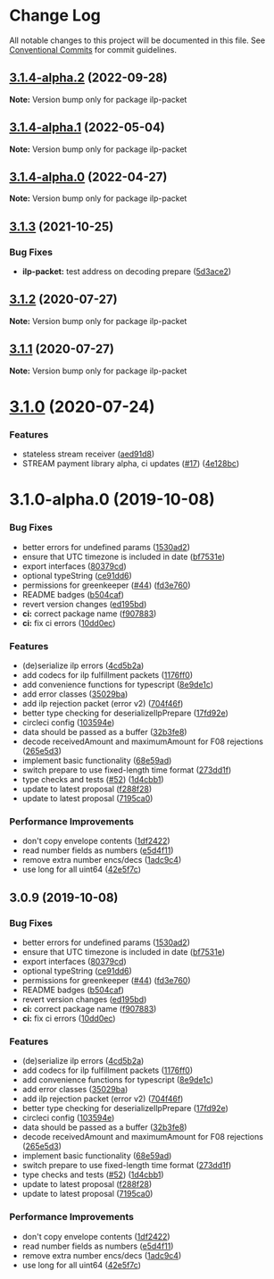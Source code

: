 # Change Log

All notable changes to this project will be documented in this file.
See [Conventional Commits](https://conventionalcommits.org) for commit guidelines.

## [3.1.4-alpha.2](https://github.com/interledgerjs/interledgerjs/compare/ilp-packet@3.1.4-alpha.1...ilp-packet@3.1.4-alpha.2) (2022-09-28)

**Note:** Version bump only for package ilp-packet





## [3.1.4-alpha.1](https://github.com/interledgerjs/interledgerjs/compare/ilp-packet@3.1.4-alpha.0...ilp-packet@3.1.4-alpha.1) (2022-05-04)

**Note:** Version bump only for package ilp-packet





## [3.1.4-alpha.0](https://github.com/interledgerjs/interledgerjs/compare/ilp-packet@3.1.3...ilp-packet@3.1.4-alpha.0) (2022-04-27)

**Note:** Version bump only for package ilp-packet





## [3.1.3](https://github.com/interledgerjs/interledgerjs/compare/ilp-packet@3.1.2...ilp-packet@3.1.3) (2021-10-25)

### Bug Fixes

- **ilp-packet:** test address on decoding prepare ([5d3ace2](https://github.com/interledgerjs/interledgerjs/commit/5d3ace240e4c24eda4bd16855af15ec09b4d437c))

## [3.1.2](https://github.com/interledgerjs/interledgerjs/compare/ilp-packet@3.1.1...ilp-packet@3.1.2) (2020-07-27)

**Note:** Version bump only for package ilp-packet

## [3.1.1](https://github.com/interledgerjs/interledgerjs/compare/ilp-packet@3.1.0...ilp-packet@3.1.1) (2020-07-27)

**Note:** Version bump only for package ilp-packet

# [3.1.0](https://github.com/interledgerjs/interledgerjs/compare/ilp-packet@3.1.0-alpha.0...ilp-packet@3.1.0) (2020-07-24)

### Features

- stateless stream receiver ([aed91d8](https://github.com/interledgerjs/interledgerjs/commit/aed91d85c06aa73af77a8c3891d388257b74ede8))
- STREAM payment library alpha, ci updates ([#17](https://github.com/interledgerjs/interledgerjs/issues/17)) ([4e128bc](https://github.com/interledgerjs/interledgerjs/commit/4e128bcee372144c1324a73e8b51223a0b133f2e))

# 3.1.0-alpha.0 (2019-10-08)

### Bug Fixes

- better errors for undefined params ([1530ad2](https://github.com/interledgerjs/interledgerjs/commit/1530ad2))
- ensure that UTC timezone is included in date ([bf7531e](https://github.com/interledgerjs/interledgerjs/commit/bf7531e))
- export interfaces ([80379cd](https://github.com/interledgerjs/interledgerjs/commit/80379cd))
- optional typeString ([ce91dd6](https://github.com/interledgerjs/interledgerjs/commit/ce91dd6))
- permissions for greenkeeper ([#44](https://github.com/interledgerjs/interledgerjs/issues/44)) ([fd3e760](https://github.com/interledgerjs/interledgerjs/commit/fd3e760))
- README badges ([b504caf](https://github.com/interledgerjs/interledgerjs/commit/b504caf))
- revert version changes ([ed195bd](https://github.com/interledgerjs/interledgerjs/commit/ed195bd))
- **ci:** correct package name ([f907883](https://github.com/interledgerjs/interledgerjs/commit/f907883))
- **ci:** fix ci errors ([10dd0ec](https://github.com/interledgerjs/interledgerjs/commit/10dd0ec))

### Features

- (de)serialize ilp errors ([4cd5b2a](https://github.com/interledgerjs/interledgerjs/commit/4cd5b2a))
- add codecs for ilp fulfillment packets ([1176ff0](https://github.com/interledgerjs/interledgerjs/commit/1176ff0))
- add convenience functions for typescript ([8e9de1c](https://github.com/interledgerjs/interledgerjs/commit/8e9de1c))
- add error classes ([35029ba](https://github.com/interledgerjs/interledgerjs/commit/35029ba))
- add ilp rejection packet (error v2) ([704f46f](https://github.com/interledgerjs/interledgerjs/commit/704f46f))
- better type checking for deserializeIlpPrepare ([17fd92e](https://github.com/interledgerjs/interledgerjs/commit/17fd92e))
- circleci config ([103594e](https://github.com/interledgerjs/interledgerjs/commit/103594e))
- data should be passed as a buffer ([32b3fe8](https://github.com/interledgerjs/interledgerjs/commit/32b3fe8))
- decode receivedAmount and maximumAmount for F08 rejections ([265e5d3](https://github.com/interledgerjs/interledgerjs/commit/265e5d3))
- implement basic functionality ([68e59ad](https://github.com/interledgerjs/interledgerjs/commit/68e59ad))
- switch prepare to use fixed-length time format ([273dd1f](https://github.com/interledgerjs/interledgerjs/commit/273dd1f))
- type checks and tests ([#52](https://github.com/interledgerjs/interledgerjs/issues/52)) ([1d4cbb1](https://github.com/interledgerjs/interledgerjs/commit/1d4cbb1))
- update to latest proposal ([f288f28](https://github.com/interledgerjs/interledgerjs/commit/f288f28))
- update to latest proposal ([7195ca0](https://github.com/interledgerjs/interledgerjs/commit/7195ca0))

### Performance Improvements

- don't copy envelope contents ([1df2422](https://github.com/interledgerjs/interledgerjs/commit/1df2422))
- read number fields as numbers ([e5d4f11](https://github.com/interledgerjs/interledgerjs/commit/e5d4f11))
- remove extra number encs/decs ([1adc9c4](https://github.com/interledgerjs/interledgerjs/commit/1adc9c4))
- use long for all uint64 ([42e5f7c](https://github.com/interledgerjs/interledgerjs/commit/42e5f7c))

## 3.0.9 (2019-10-08)

### Bug Fixes

- better errors for undefined params ([1530ad2](https://github.com/interledgerjs/interledgerjs/commit/1530ad2))
- ensure that UTC timezone is included in date ([bf7531e](https://github.com/interledgerjs/interledgerjs/commit/bf7531e))
- export interfaces ([80379cd](https://github.com/interledgerjs/interledgerjs/commit/80379cd))
- optional typeString ([ce91dd6](https://github.com/interledgerjs/interledgerjs/commit/ce91dd6))
- permissions for greenkeeper ([#44](https://github.com/interledgerjs/interledgerjs/issues/44)) ([fd3e760](https://github.com/interledgerjs/interledgerjs/commit/fd3e760))
- README badges ([b504caf](https://github.com/interledgerjs/interledgerjs/commit/b504caf))
- revert version changes ([ed195bd](https://github.com/interledgerjs/interledgerjs/commit/ed195bd))
- **ci:** correct package name ([f907883](https://github.com/interledgerjs/interledgerjs/commit/f907883))
- **ci:** fix ci errors ([10dd0ec](https://github.com/interledgerjs/interledgerjs/commit/10dd0ec))

### Features

- (de)serialize ilp errors ([4cd5b2a](https://github.com/interledgerjs/interledgerjs/commit/4cd5b2a))
- add codecs for ilp fulfillment packets ([1176ff0](https://github.com/interledgerjs/interledgerjs/commit/1176ff0))
- add convenience functions for typescript ([8e9de1c](https://github.com/interledgerjs/interledgerjs/commit/8e9de1c))
- add error classes ([35029ba](https://github.com/interledgerjs/interledgerjs/commit/35029ba))
- add ilp rejection packet (error v2) ([704f46f](https://github.com/interledgerjs/interledgerjs/commit/704f46f))
- better type checking for deserializeIlpPrepare ([17fd92e](https://github.com/interledgerjs/interledgerjs/commit/17fd92e))
- circleci config ([103594e](https://github.com/interledgerjs/interledgerjs/commit/103594e))
- data should be passed as a buffer ([32b3fe8](https://github.com/interledgerjs/interledgerjs/commit/32b3fe8))
- decode receivedAmount and maximumAmount for F08 rejections ([265e5d3](https://github.com/interledgerjs/interledgerjs/commit/265e5d3))
- implement basic functionality ([68e59ad](https://github.com/interledgerjs/interledgerjs/commit/68e59ad))
- switch prepare to use fixed-length time format ([273dd1f](https://github.com/interledgerjs/interledgerjs/commit/273dd1f))
- type checks and tests ([#52](https://github.com/interledgerjs/interledgerjs/issues/52)) ([1d4cbb1](https://github.com/interledgerjs/interledgerjs/commit/1d4cbb1))
- update to latest proposal ([f288f28](https://github.com/interledgerjs/interledgerjs/commit/f288f28))
- update to latest proposal ([7195ca0](https://github.com/interledgerjs/interledgerjs/commit/7195ca0))

### Performance Improvements

- don't copy envelope contents ([1df2422](https://github.com/interledgerjs/interledgerjs/commit/1df2422))
- read number fields as numbers ([e5d4f11](https://github.com/interledgerjs/interledgerjs/commit/e5d4f11))
- remove extra number encs/decs ([1adc9c4](https://github.com/interledgerjs/interledgerjs/commit/1adc9c4))
- use long for all uint64 ([42e5f7c](https://github.com/interledgerjs/interledgerjs/commit/42e5f7c))
